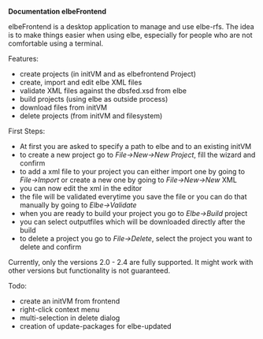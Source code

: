 **Documentation elbeFrontend**
	
elbeFrontend is a desktop application to manage and use elbe-rfs. The idea is to make things easier when using elbe, especially for people who are not comfortable using a terminal.

Features:
* create projects (in initVM and as elbefrontend Project) 
* create, import and edit elbe XML files
* validate XML files against the dbsfed.xsd from elbe
* build projects (using elbe as outside process)
* download files from initVM
* delete projects (from initVM and filesystem)


First Steps:
* At first you are asked to specify a path to elbe and to an existing initVM 
* to create a new project go to *File->New->New Project*, fill the wizard and confirm
* to add a xml file to your project you can either import one by going to *File->Import* or create a new one by going to *File->New->New* XML
* you can now edit the xml in the editor
* the file will be validated everytime you save the file or you can do that manually by going to *Elbe->Validate*
* when you are ready to build your project you go to *Elbe->Build* project
* you can select outputfiles which will be downloaded directly after the build
* to delete a project you go to *File->Delete*, select the project you want to delete and confirm

	
Currently, only the versions 2.0 - 2.4 are fully supported. It might work with other versions but functionality is not guaranteed.  
	
Todo:
* create an initVM  from frontend
* right-click context menu
* multi-selection in delete dialog
* creation of update-packages for elbe-updated



